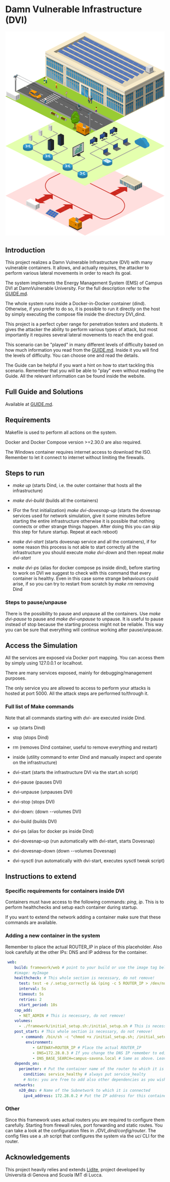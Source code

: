 # Damn Vulnerable Infrastructure (DVI)

![](./_readme_images/schematic.png)

## Introduction

This project realizes a Damn Vulnerable Infrastructure (DVI) with many vulnerable containers. It allows, and actually requires, the attacker to perform various lateral movements in order to reach its goal.

The system implements the Energy Management System (EMS) of Campus DVI at DamnVulnerable University. For the full description refer to the [GUIDE.md](./GUIDE.md).

The whole system runs inside a Docker-in-Docker container (dind). Otherwise, if you prefer to do so, it is possible to run it directly on the host by simply executing the compose file inside the directory DVI_dind.

This project is a perfect cyber range for penetration testers and students. It gives the attacker the ability to perform various types of attack, but most importantly it requires several lateral movements to reach the end goal.

This scenario can be "played" in many different levels of difficulty based on how much information you read from the [GUIDE.md](./GUIDE.md). Inside it you will find the levels of difficulty. You can choose one and read the details.

The Guide can be helpful if you want a hint on how to start tackling this scenario. Remember that you will be able to "play" even without reading the Guide. All the relevant information can be found inside the website.

## Full Guide and Solutions

Available at [GUIDE.md](./GUIDE.md).

## Requirements

Makefile is used to perform all actions on the system.

Docker and Docker Compose version >=2.30.0 are also required.

The Windows container requires internet access to download the ISO. Remember to let it connect to internet without limiting the firewalls.

## Steps to run

- *make up* (starts Dind, i.e. the outer container that hosts all the infrastructure)

- *make dvi-build* (builds all the containers)

- (For the first initialization) *make dvi-dovesnap-up* (starts the dovesnap services used for network simulation, give it some minutes before starting the entire infrastructure otherwise it is possible that nothing connects or other strange things happen. After doing this you can skip this step for future startup. Repeat at each reboot)

- *make dvi-start* (starts dovesnap service and all the containers), if for some reason this process is not able to start correctly all the infrastructure you should execute *make dvi-down* and then repeat *make dvi-start*

- *make dvi-ps* (alias for docker compose ps inside dind), before starting to work on DVI we suggest to check with this command that every container is healthy. Even in this case some strange behaviours could arise, if so you can try to restart from scratch by *make rm* removing Dind

### Steps to pause/unpause

There is the possibility to pause and unpause all the containers. Use *make dvi-pause* to pause and *make dvi-unpause* to unpause. It is useful to pause instead of stop because the starting process might not be reliable. This way you can be sure that everything will continue working after pause/unpause.

## Access the Simulation

All the services are exposed via Docker port mapping. You can access them by simply using 127.0.0.1 or localhost.

There are many services exposed, mainly for debugging/management purposes.

The only service you are allowed to access to perform your attacks is hosted at port 5000. All the attack steps are performed to/through it.

### Full list of Make commands

Note that all commands starting with *dvi-* are executed inside Dind.

- up (starts Dind)

- stop (stops Dind)

- rm (removes Dind container, useful to remove everything and restart)

- inside (utility command to enter Dind and manually inspect and operate on the infrastructure)

- dvi-start (starts the infrastructure DVI via the start.sh script)

- dvi-pause (pauses DVI)

- dvi-unpause (unpauses DVI)

- dvi-stop (stops DVI)

- dvi-down: (down --volumes DVI)

- dvi-build (builds DVI)

- dvi-ps (alias for docker ps inside Dind)

- dvi-dovesnap-up (run automatically with dvi-start, starts Dovesnap)

- dvi-dovesnap-down (down --volumes Dovesnap)

- dvi-sysctl (run automatically with dvi-start, executes sysctl tweak script)


## Instructions to extend

### Specific requirements for containers inside DVI

Containers must have access to the following commands: *ping*, *ip*. This is to perform healthchecks and setup each container during startup.

If you want to extend the network adding a container make sure that these commands are available.

### Adding a new container in the system

Remember to place the actual ROUTER_IP in place of this placeholder.
Also look carefully at the other IPs: DNS and IP address for the container.

```yaml
 web:
    build: framework/web # point to your build or use the image tag below
    #image: myImage
    healthcheck: # This whole section is necessary, do not remove!
      test: test -e /.setup_correctly && (ping -c 5 ROUTER_IP > /dev/null 2>&1 || exit 1) # Place the actual ROUTER_IP
      interval: 5s
      timeout: 5s
      retries: 2
      start_period: 10s
    cap_add:
      - NET_ADMIN # This is necessary, do not remove!
    volumes:
      - ./framework/initial_setup.sh:/initial_setup.sh # This is necessary, do not remove!
    post_start: # This whole section is necessary, do not remove!
       - command: /bin/sh -c "chmod +x /initial_setup.sh; /initial_setup.sh"
         environment:
            - GATEWAY=ROUTER_IP # Place the actual ROUTER_IP
            - DNS=172.28.0.3 # If you change the DNS IP remember to edit this line
            - DNS_BASE_SEARCH=campus-savona.local # Same as above. Leave like this, edit only if you change configuration in DNS
    depends_on:
      perimeter: # Put the container name of the router to which it is connected
        condition: service_healthy # always put service_healty
        # Note: you are free to add also other dependencies as you wish. Be careful not to create dependency loops
    networks:
      n20_dmz: # Name of the Subnetwork to which it is connected
        ipv4_address: 172.28.0.2 # Put the IP address for this container
```

### Other

Since this framework uses actual routers you are required to configure them carefully. Starting from firewall rules, port forwarding and static routes.
You can take a look at the configuration files in *./DVI_dind/config/router*. The config files use a *.sh* script that configures the system via the *uci* CLI for the router.

## Acknowledgements

This project heavily relies and extends [Lidite](https://github.com/CSecLab/LiDiTE), project developed by Università di Genova and Scuola IMT di Lucca.